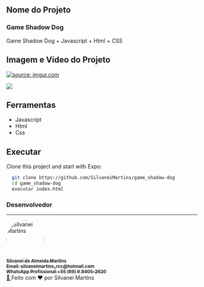 ## Nome do Projeto
### Game Shadow Dog

Game Shadow Dog + Javascript + Html + CSS

## Imagem e Vídeo do Projeto
<a href="https://imgur.com/euyOEAq"><img src="https://i.imgur.com/euyOEAq.png" title="source: imgur.com" /></a>

![](https://i.imgur.com/gBVFpoc.gif)


## Ferramentas

- Javascript
- Html
- Css

## Executar


Clone this project and start with Expo:
```bash
  git clone https://github.com/SilvaneiMartins/game_shadow-dog
  cd game_shadow-dog
  executar index.html
```

### Desenvolvedor

---

<a href="https://github.com/SilvaneiMartins">
    <img
        style="border-radius:50%"
        src="https://github.com/SilvaneiMartins.png"
        width="100px;"
        alt="Silvanei Martins"
    />
    <br />
    <sub>
        <b>Silvanei de Almeida Martins</b>
    <br />
        <b>Email: silvaneimartins_rcc@hotmail.com</b>
    <br />
        <b>WhatsApp Profissional:+55 (69) 9.8405-2620</b>
    </sub>
    <br />
</a>
     <a href="https://github.com/SilvaneiMartins" title="Silvanei martins" >
    🚀
 </a>
Feito com ❤️ por Silvanei Martins
